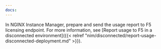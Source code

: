 ```yaml
---
docs:
---
```


In NGINX Instance Manager, prepare and send the usage report to F5 licensing endpoint. For more information, see [Report usage to F5 in a disconnected environment]({{< relref "nim/disconnected/report-usage-disconnected-deployment.md" >}}).